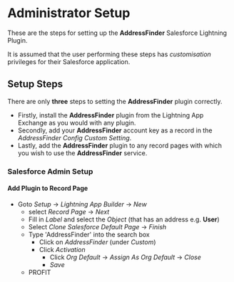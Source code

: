 # Administrator Setup

These are the steps for setting up the **AddressFinder** Salesforce Lightning Plugin.

It is assumed that the user performing these steps has _customisation_ privileges for their Salesforce application. 

## Setup Steps
There are only **three** steps to setting the **AddressFinder** plugin correctly. 
* Firstly, install the **AddressFinder** plugin from the Lightning App Exchange as you would with any plugin.
* Secondly, add your **AddressFinder** account key as a record in the _AddressFinder Config Custom Setting_.
* Lastly, add the **AddressFinder** plugin to any record pages with which you wish to use the **AddressFinder** service.


### Salesforce Admin Setup

#### Add Plugin to Record Page
* Goto _Setup_ -> _Lightning App Builder_ -> _New_
    * select _Record Page_ -> _Next_
    * Fill in _Label_ and select the _Object_ (that has an address e.g. **User**)
    * Select _Clone Salesforce Default Page_ -> _Finish_
    * Type 'AddressFinder' into the search box
        * Click on _AddressFinder_ (under _Custom_)
        * Click _Activation_
            * Click _Org Default_ -> _Assign As Org Default_ -> _Close_
            * _Save_
  * PROFIT